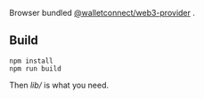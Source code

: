 
Browser bundled [@walletconnect/web3-provider](https://www.npmjs.com/package/@walletconnect/web3-provider) .

## Build

```pwsh
npm install
npm run build
```

Then _lib/_ is what you need.